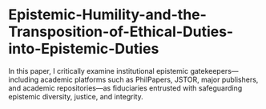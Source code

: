 # Epistemic-Humility-and-the-Transposition-of-Ethical-Duties-into-Epistemic-Duties
In this paper, I critically examine institutional epistemic gatekeepers—including academic platforms such as PhilPapers, JSTOR, major publishers, and academic repositories—as fiduciaries entrusted with safeguarding epistemic diversity, justice, and integrity.
